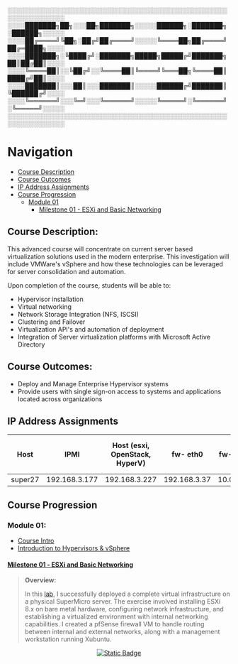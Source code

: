 <p 
IPMI username:
ADMIN
IPMI password: 
YKHGYFQCHX 
></p>
░░░░░░░░░░░░░░░░░░░░░░░░░░░░░░░░░░░░░░░░░░░░░░░░░░░░░░░░░░░░░░░
░░░░███████╗██╗░░░██╗███████╗░░░░░██████╗░███████╗░██████╗░░░░░
░░░░██╔════╝╚██╗░██╔╝██╔════╝░░░░░╚════██╗██╔════╝██╔═████╗░░░░
░░░░███████╗░╚████╔╝░███████╗█████╗█████╔╝███████╗██║██╔██║░░░░
░░░░╚════██║░░╚██╔╝░░╚════██║╚════╝╚═══██╗╚════██║████╔╝██║░░░░
░░░░███████║░░░██║░░░███████║░░░░░██████╔╝███████║╚██████╔╝░░░░
░░░░╚══════╝░░░╚═╝░░░╚══════╝░░░░░╚═════╝░╚══════╝░╚═════╝░░░░░
░░░░░░░░░░░░░░░░░░░░░░░░░░░░░░░░░░░░░░░░░░░░░░░░░░░░░░░░░░░░░░░

# Navigation
* [Course Description](#course-description)
* [Course Outcomes](#course-outcomes)
* [IP Address Assignments](#ip-address-assignments)
* [Course Progression](#course-progression)
    * [Module 01](#module-01)
        * [Milestone 01 - ESXi and Basic Networking](#milestone-01--esxi-and-basic-networking)

## Course Description:

This advanced course will concentrate on current server based virtualization solutions used in
the modern enterprise. This investigation will include VMWare's vSphere and how these
technologies can be leveraged for server consolidation and automation.

Upon completion of the course, students will be able to:
* Hypervisor installation
* Virtual networking
* Network Storage Integration (NFS, ISCSI)
* Clustering and Failover
* Virtualization API's and automation of deployment
* Integration of Server virtualization platforms with Microsoft Active Directory

## Course Outcomes:
* Deploy and Manage Enterprise Hypervisor systems
* Provide users with single sign-on access to systems and applications located across organizations

## IP Address Assignments 
| Host    | IPMI          | Host  (esxi, OpenStack, HyperV) | fw- eth0     | fw- eth1  | xubuntu-wan (MGMT) | vcenter-350x | dc1       | fw-bluex(eth0) 480-WAN | fw-bluex(eth1) BLUEX-LAN |
|---------|---------------|---------------------------------|--------------|-----------|--------------------|--------------|-----------|------------------------|--------------------------|
| super27 | 192.168.3.177 | 192.168.3.227                   | 192.168.3.37 | 10.0.17.2 | 10.0.17.100        | 10.0.17.3    | 10.0.17.4 | 10.0.17.200            | 10.0.5.2                 |

## Course Progression

### Module 01:
* [Course Intro](https://github.com/user-attachments/files/22218032/_SYS350.-.Milestone.1.-.Hypervisor.Setup.-.FA25.pdf)
* [Introduction to Hypervisors & vSphere](https://github.com/user-attachments/files/22218043/SYS-350-Module1-Introduction.Continued.pdf)
#### [Milestone 01 ‐ ESXi and Basic Networking](https://github.com/Isaiah-River/SYS-350/wiki/Milestone-01-%E2%80%90-ESXi--and-Basic-Networking)
> **Overview:**
>
> In this [lab](https://github.com/user-attachments/files/22217834/_SYS350.-.Milestone.01.-.Hypervisor.Setup.-.FA25.pdf), I successfully deployed a complete virtual infrastructure on a physical SuperMicro server. The exercise involved installing ESXi 8.x on bare metal hardware, configuring network infrastructure, and establishing a virtualized environment with internal networking capabilities. I created a pfSense firewall VM to handle routing between internal and external networks, along with a management workstation running Xubuntu.

<!--Back to Top button-->
<p align="center";>
<a href="#"><img alt="Static Badge" src="https://img.shields.io/badge/Back%20to%20Top%20-%20Back%20to%20Top?style=flat&color=%23555"></a>
</p>
